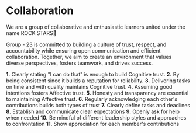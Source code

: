 # Collaboration

<!-- group norms summary -->

We are a group of collaborative and enthusiastic learners united under the
 name ROCK STARS🌟
  
Group - 23 is committed to building a culture of trust, respect, and
 accountability while ensuring open communication and efficient collaboration.
  Together, we aim to create an environment that values diverse perspectives,
   fosters teamwork, and drives success.

<!-- group norms list -->

  **1.** Clearly stating "I can do that" is enough to build Cognitive trust.
  **2.** By being consistent since it builds a reputation for reliability.
  **3.** Delivering tasks on time and with quality maintains Cognitive trust.
  **4.** Assuming good intentions fosters Affective trust.
  **5.** Honesty and transparency are essential to maintaining Affective trust.
  **6.** Regularly acknowledging each other's contributions builds both types of
   trust
  **7.** Clearly define tasks and deadlines
  **8.** Establish and communicate clear expectations
  **9.** Openly ask for help when needed
  **10.** Be mindful of different leadership styles and approaches to confrontation
  **11.** Show appreciation for each member's contributions
